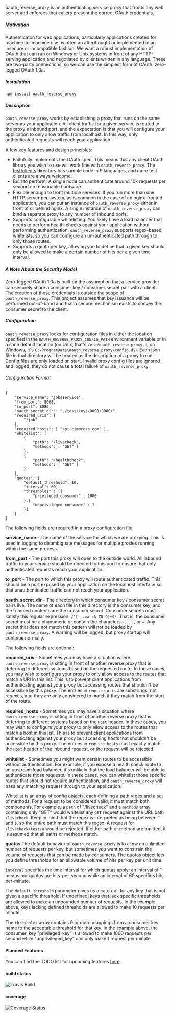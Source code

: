 oauth_reverse_proxy is an authenticating service proxy that fronts any web server and enforces that callers present the correct OAuth credentials.  

##### Motivation

Authenticaton for web applications, particularly applications created for machine-to-machine use, is often an afterthought or implemented in an insecure or incompatible fashion.  We want a robust implementation of OAuth that can run on Windows or Unix systems in front of any HTTP-serving application and negotiated by clients written in any language.  These are two-party connections, so we can use the simplest form of OAuth: zero-legged OAuth 1.0a.

##### Installation

`npm install oauth_reverse_proxy`

##### Description

`oauth_reverse_proxy` works by establishing a proxy that runs on the same server as your application.  All client traffic for a given service is routed to the proxy's inbound port, and the expectation is that you will configure your application to only allow traffic from localhost.  In this way, only authenticated requests will reach your application.

A few key features and design principles:

* Faithfully implements the OAuth spec: This means that any client OAuth library you wish to use will work fine with `oauth_reverse_proxy`.  The [test/clients](https://github.com/Cimpress-MCP/oauth_reverse_proxy/tree/master/test/clients) directory has sample code in 9 languages, and more test clients are always welcome.
* Built to perform: A single node can authenticate around 10k requests per second on reasonable hardware.
* Flexible enough to front multiple services: If you run more than one HTTP server per system, as is common in the case of an nginx-fronted application, you can put an instance of `oauth_reverse_proxy` either in front of or behind nginx.  A single instance of `oauth_reverse_proxy` can bind a separate proxy to any number of inbound ports.
* Supports configurable whitelisting: You likely have a load balancer that needs to perform health-checks against your application without performing authentication.  `oauth_reverse_proxy` supports regex-based whitelists, so you can configure an un-authenticated path through to only those routes.
* Supports a quota per key, allowing you to define that a given key should only be allowed to make a certain number of hits per a given time interval.

##### A Note About the Security Model

Zero-legged OAuth 1.0a is built on the assumption that a service provider can securely share a consumer key / consumer secret pair with a client.  The creation of these credentials is outside the scope of `oauth_reverse_proxy`.  This project assumes that key issuance will be performed out-of-band and that a secure mechanism exists to convey the consumer secret to the client.

##### Configuration

`oauth_reverse_proxy` looks for configuration files in either the location specified in the `OAUTH_REVERSE_PROXY_CONFIG_PATH` environment variable or in a sane default location (on Unix, that's `/etc/oauth_reverse_proxy.d`, on Windows, it's `C:\ProgramData\oauth_reverse_proxy\config.d\`).  Each json file in that directory will be treated as the description of a proxy to run.  Config files are only loaded on start.  Invalid proxy config files are ignored and logged; they do not cause a total failure of `oauth_reverse_proxy`.

###### Configuration Format

    {
        "service_name": "jobsservice",
        "from_port": 8008,
        "to_port": 8080,
        "oauth_secret_dir": "./test/keys/8008/8080/",
        "required_uris": [
            "/job"
        ],
        "required_hosts": [ "api.cimpress.com" ],
        "whitelist": [
            {
                "path": "/livecheck",
                "methods": [ "GET" ]
            },
            {
                "path": "/healthcheck",
                "methods": [ "GET" ]
            }
        ],
        "quotas": {
            "default_threshold": 10,
            "interval": 60,
            "thresholds" : [{
                "privileged_consumer" : 1000
            },{
                "unprivileged_consumer" : 1
            }]
        }
    }

The following fields are required in a proxy configuration file:

**service_name** - The name of the service for which we are proxying.  This is used in logging to disambiguate messages for multiple proxies running within the same process.

**from_port** - The port this proxy will open to the outside world.  All inbound traffic to your service should be directed to this port to ensure that only authenticated requests reach your application.

**to_port** - The port to which this proxy will route authenticated traffic.  This should be a port exposed by your application on the localhost interface so that unauthenticated traffic can not reach your application.

**oauth_secret_dir** - The directory in which consumer key / consumer secret pairs live.  The name of each file in this directory is the consumer key, and the trimmed contents are the consumer secret.  Consumer secrets must satisfy this regular expression: `/^[-_.=a-zA-Z0-9]+$/`.  That is, the consumer secret must be alphanumeric or contain the characters `-`, `_`, `.`, or `=`.  Any secret that does not match this pattern will not be loaded by `oauth_reverse_proxy`.  A warning will be logged, but proxy startup will continue normally.

The following fields are optional:

**required_uris** - Sometimes you may have a situation where `oauth_reverse_proxy` is sitting in front of another reverse proxy that is deferring to different systems based on the requested route.  In these cases, you may wish to configure your proxy to only allow access to the routes that match a URI in this list.  This is to prevent client applications from authenticating against your proxy but accessing routes that shouldn't be accessible by this proxy.  The entries in `require_uris` are substrings, not regexes, and they are only considered to match if they match from the start of the route.

**required_hosts** - Sometimes you may have a situation where `oauth_reverse_proxy` is sitting in front of another reverse proxy that is deferring to different systems based on the `Host` header.  In these cases, you may wish to configure your proxy to only allow access to the routes that match a host in this list.  This is to prevent client applications from authenticating against your proxy but accessing hosts that shouldn't be accessible by this proxy.  The entries in `require_hosts` must exactly match the `Host` header of the inbound request, or the request will be rejected.

**whitelist** - Sometimes you might want certain routes to be accessible without authentication.  For example, if you expose a health check route to an upstream load balancer, it's unlikely that the load balancer will be able to authenticate those requests.  In these cases, you can whitelist those specific routes that should not require authentication, and `oauth_reverse_proxy` will pass any matching request through to your application.

Whitelist is an array of config objects, each defining a path regex and a set of methods.  For a request to be considered valid, it must match both components.  For example, a `path` of "/livecheck" and a `methods` array containing only "GET" would whitelist any `GET` request against the URL path `/livecheck`.  Keep in mind that the regex is interpreted as being between `^` and `$`, so the entire path must match this regex.  A request for `/livecheck/test/a` would be rejected.  If either path or method are omitted, it is assumed that all paths or methods match.

**quotas** The default behavior of `oauth_reverse_proxy` is to allow an unlimited number of requests per key, but sometimes you want to constrain the volume of requests that can be made by consumers.  The quotas object lets you define thresholds for an allowable volume of hits per key per unit time. 

`interval` specifies the time interval for which quotas apply: an interval of 1 means our quotas are hits-per-second while an interval of 60 specifies hits-per-minute.

The `default_threshold` parameter gives us a catch-all for any key that is not given a specific threshold.  If undefined, keys that lack specific thresholds are allowed to make an unbounded number of requests.  In the example above, keys lacking defined thresholds are allowed to make 10 requests per minute.

The `thresholds` array contains 0 or more mappings from a consumer key name to the acceptable threshold for that key.  In the example above, the consumer_key "privileged_key" is allowed to make 1000 requests per second while "unprivileged_key" can only make 1 request per minute.

#### Planned Features ####

You can find the TODO list for upcoming features [here](todo.md).

#### build status

![Travis Build](https://travis-ci.org/Cimpress-MCP/oauth_reverse_proxy.svg)

#### coverage

[![Coverage Status](https://img.shields.io/coveralls/Cimpress-MCP/oauth_reverse_proxy.svg)](https://coveralls.io/r/Cimpress-MCP/oauth_reverse_proxy?branch=master)